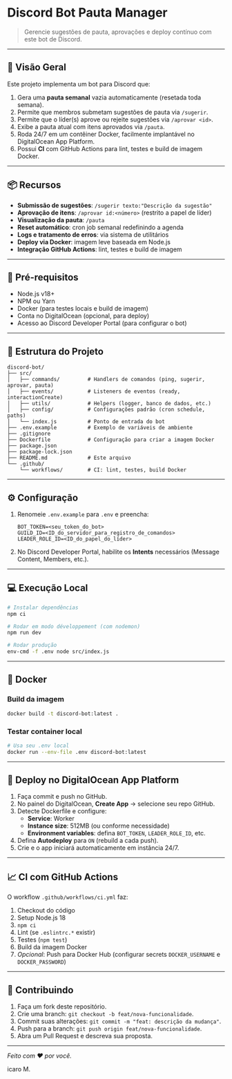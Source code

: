 # Discord Bot Pauta Manager

> Gerencie sugestões de pauta, aprovações e deploy contínuo com este bot de Discord.

---

## 🚀 Visão Geral

Este projeto implementa um bot para Discord que:

1. Gera uma **pauta semanal** vazia automaticamente (resetada toda semana).
2. Permite que membros submetam sugestões de pauta via `/sugerir`.
3. Permite que o líder(s) aprove ou rejeite sugestões via `/aprovar <id>`.
4. Exibe a pauta atual com itens aprovados via `/pauta`.
5. Roda 24/7 em um contêiner Docker, facilmente implantável no DigitalOcean App Platform.
6. Possui **CI** com GitHub Actions para lint, testes e build de imagem Docker.

---

## 📦 Recursos

- **Submissão de sugestões**: `/sugerir texto:"Descrição da sugestão"`
- **Aprovação de itens**: `/aprovar id:<número>` (restrito a papel de líder)
- **Visualização da pauta**: `/pauta`
- **Reset automático**: cron job semanal redefinindo a agenda
- **Logs e tratamento de erros**: via sistema de utilitários
- **Deploy via Docker**: imagem leve baseada em Node.js
- **Integração GitHub Actions**: lint, testes e build de imagem

---

## 🎯 Pré-requisitos

- Node.js v18+
- NPM ou Yarn
- Docker (para testes locais e build de imagem)
- Conta no DigitalOcean (opcional, para deploy)
- Acesso ao Discord Developer Portal (para configurar o bot)

---

## 📁 Estrutura do Projeto

```
discord-bot/
├── src/
│   ├── commands/         # Handlers de comandos (ping, sugerir, aprovar, pauta)
│   ├── events/           # Listeners de eventos (ready, interactionCreate)
│   ├── utils/            # Helpers (logger, banco de dados, etc.)
│   ├── config/           # Configurações padrão (cron schedule, paths)
│   └── index.js          # Ponto de entrada do bot
├── .env.example          # Exemplo de variáveis de ambiente
├── .gitignore
├── Dockerfile            # Configuração para criar a imagem Docker
├── package.json
├── package-lock.json
├── README.md             # Este arquivo
└── .github/
    └── workflows/        # CI: lint, testes, build Docker
```

---

## ⚙️ Configuração

1. Renomeie `.env.example` para `.env` e preencha:
   ```env
   BOT_TOKEN=<seu_token_do_bot>
   GUILD_ID=<ID_do_servidor_para_registro_de_comandos>
   LEADER_ROLE_ID=<ID_do_papel_do_líder>
   ```
2. No Discord Developer Portal, habilite os **Intents** necessários (Message Content, Members, etc.).

---

## 💻 Execução Local

```bash
# Instalar dependências
npm ci

# Rodar em modo développement (com nodemon)
npm run dev

# Rodar produção
env-cmd -f .env node src/index.js
```

---

## 🐳 Docker

### Build da imagem

```bash
docker build -t discord-bot:latest .
```

### Testar container local

```bash
# Usa seu .env local
docker run --env-file .env discord-bot:latest
```

---

## 🚀 Deploy no DigitalOcean App Platform

1. Faça commit e push no GitHub.
2. No painel do DigitalOcean, **Create App** → selecione seu repo GitHub.
3. Detecte Dockerfile e configure:
   - **Service**: Worker
   - **Instance size**: 512MB (ou conforme necessidade)
   - **Environment variables**: defina `BOT_TOKEN`, `LEADER_ROLE_ID`, etc.
4. Defina **Autodeploy** para `ON` (rebuild a cada push).
5. Crie e o app iniciará automaticamente em instância 24/7.

---

## 📈 CI com GitHub Actions

O workflow `.github/workflows/ci.yml` faz:

1. Checkout do código
2. Setup Node.js 18
3. `npm ci`
4. Lint (se `.eslintrc.*` existir)
5. Testes (`npm test`)
6. Build da imagem Docker
7. *Opcional*: Push para Docker Hub (configurar secrets `DOCKER_USERNAME` e `DOCKER_PASSWORD`)

---

## 🤝 Contribuindo

1. Faça um fork deste repositório.
2. Crie uma branch: `git checkout -b feat/nova-funcionalidade`.
3. Commit suas alterações: `git commit -m "feat: descrição da mudança"`.
4. Push para a branch: `git push origin feat/nova-funcionalidade`.
5. Abra um Pull Request e descreva sua proposta.

---



*Feito com ❤️ por você.*

icaro M.

